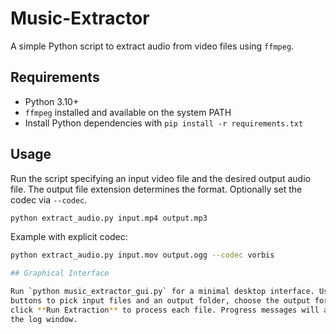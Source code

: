 # Music-Extractor

A simple Python script to extract audio from video files using `ffmpeg`.

## Requirements
- Python 3.10+
- `ffmpeg` installed and available on the system PATH
- Install Python dependencies with `pip install -r requirements.txt`

## Usage
Run the script specifying an input video file and the desired output audio file.
The output file extension determines the format. Optionally set the codec via
`--codec`.

```bash
python extract_audio.py input.mp4 output.mp3
```

Example with explicit codec:
```bash
python extract_audio.py input.mov output.ogg --codec vorbis

## Graphical Interface

Run `python music_extractor_gui.py` for a minimal desktop interface. Use the
buttons to pick input files and an output folder, choose the output format, and
click **Run Extraction** to process each file. Progress messages will appear in
the log window.
